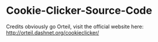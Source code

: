 # Cookie-Clicker-Source-Code
Credits obviously go Orteil, visit the official website here: http://orteil.dashnet.org/cookieclicker/
